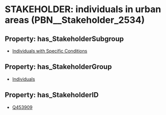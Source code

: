 # STAKEHOLDER: __individuals in urban areas__ (PBN__Stakeholder_2534)

## Property: has_StakeholderSubgroup

* [Individuals with Specific Conditions](PBN__StakeholderSubgroup_86)

## Property: has_StakeholderGroup

* [Individuals](PBN__StakeholderGroup_9)

## Property: has_StakeholderID

* [Q453909](Q453909)

